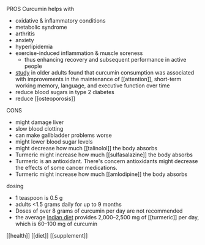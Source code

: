 PROS
Curcumin helps with
- oxidative & inflammatory conditions 
- metabolic syndrome
- arthritis
- anxiety
- hyperlipidemia
- exercise-induced inflammation & muscle soreness
	- thus enhancing recovery and subsequent performance in active people
- [study](https://pubmed.ncbi.nlm.nih.gov/35334842/) in older adults found that curcumin consumption was associated with improvements in the maintenance of [[attention]], short-term working memory, language, and executive function over time
- reduce blood sugars in type 2 diabetes
- reduce [[osteoporosis]]

CONS
- might damage liver
- slow blood clotting
- can make gallbladder problems worse
- might lower blood sugar levels
- might decrease how much [[talinolol]] the body absorbs
- Turmeric might increase how much [[sulfasalazine]] the body absorbs
- Turmeric is an antioxidant. There's concern antioxidants might decrease the effects of some cancer medications.
- Turmeric might increase how much [[amlodipine]] the body absorbs

dosing
- 1 teaspoon is 0.5 g
- adults <1.5 grams daily for up to 9 months
- Doses of over 8 grams of curcumin per day are not recommended
- the average [Indian diet](https://www.healthline.com/nutrition/indian-diet-weight-loss) provides 2,000–2,500 mg of [[turmeric]] per day, which is 60–100 mg of curcumin

[[health]]
[[diet]]
[[supplement]]